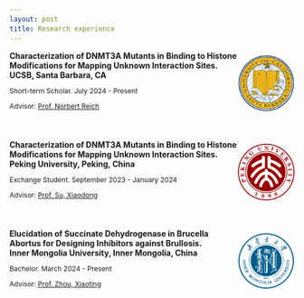 ```yaml
---
layout: post
title: Research experience
---
```


  <div style="display: flex; justify-content: space-between; align-items: center; flex-wrap: wrap;">
  <!-- DNMT3A, UCSB Experience -->
  <div style="flex: 0 1 100%; display: flex; align-items: center; margin-bottom: 40px;">
    <div style="flex: 1;">
      <strong style="font-size: 14px;">Characterization of DNMT3A Mutants in Binding to Histone Modifications for Mapping Unknown Interaction Sites.</strong><br>
      <strong style="font-size: 14px;">UCSB, Santa Barbara, CA</strong>
      <p style="font-size: 12px;">Short-term Scholar. July 2024 - Present</p>
      <p style="font-size: 12px;">Advisor: <a href="https://reich.chem.ucsb.edu/people/norbert-reich" target="_blank" style="font-size: 12px;">Prof. Norbert Reich</a></p> 
    </div>
    <div>
      <img src="/assets/img/UCSB.png" alt="UCSB" style="height: 100px;">
    </div>
  </div>
</div>
  
  <!-- SC, Peking University Experience -->
  <div style="flex: 0 1 100%; display: flex; align-items: center; margin-bottom: 40px;">
    <div style="flex: 1;">
      <strong style="font-size: 14px;">Characterization of DNMT3A Mutants in Binding to Histone Modifications for Mapping Unknown Interaction Sites.</strong><br>
      <strong style="font-size: 14px;">Peking University, Peking, China</strong>
      <p style="font-size: 12px;">Exchange Student. September 2023 - January 2024</p>
      <p style="font-size: 12px;">Advisor: <a href="https://www.bio.pku.edu.cn/enhomes/news/teacher_dis/63.html" target="_blank">Prof. Su, Xiaodong</a></p>
    </div>
    <div>
      <img src="/assets/img/PKU.png" alt="PKU" style="height: 100px;">
    </div>
  </div>
  
  <!-- Succinate dehydrogenase, Inner Mongolia University Experience -->
  <div style="flex: 0 1 100%; display: flex; align-items: center;">
    <div style="flex: 1;">
      <strong style="font-size: 14px;">Elucidation of Succinate Dehydrogenase in Brucella Abortus for Designing Inhibitors against Brullosis.</strong><br>
      <strong style="font-size: 14px;">Inner Mongolia University, Inner Mongolia, China</strong>
      <p style="font-size: 12px;">Bachelor. March 2024 - Present</p>
      <p style="font-size: 12px;">Advisor: <a href="https://smkxxy.imu.edu.cn/info/1043/3217.htm" target="_blank">Prof. Zhou, Xiaoting</a></p>
    </div>
    <div>
      <img src="/assets/img/IMU.png" alt="IMU" style="height: 100px;">
    </div>
  </div>
</div>
